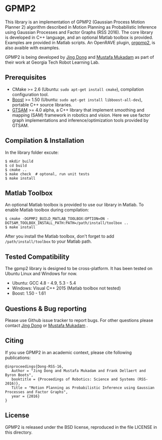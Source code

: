 GPMP2
===================================================
This library is an implementation of GPMP2 (Gaussian Process Motion Planner 2) algorithm described in Motion Planning
as Probabilistic Inference using Gaussian Processes and Factor Graphs (RSS 2016). The core library is developed in C++
language, and an optional Matlab toolbox is provided. Examples are provided in Matlab scripts.
An OpenRAVE plugin, [orgpmp2](https://github.com/gtrll/gpmp2_orplugin), is also avaible with examples.

GPMP2 is being developed by [Jing Dong](mailto:thu.dongjing@gmail.com) and 
[Mustafa Mukadam](mailto:mmukadam3@gatech.edu) as part of their work at Georgia Tech Robot Learning Lab. 

Prerequisites
------

- CMake >= 2.6 (Ubuntu: `sudo apt-get install cmake`), compilation configuration tool.
- [Boost](http://www.boost.org/) >= 1.50 (Ubuntu: `sudo apt-get install libboost-all-dev`), portable C++ source libraries.
- [GTSAM](https://bitbucket.org/gtborg/gtsam) >= 4.0 alpha, a C++ library that implement smoothing and mapping (SAM) framework in robotics and vision.
Here we use factor graph implementations and inference/optimization tools provided by GTSAM.

Compilation & Installation
------

In the library folder excute:

```
$ mkdir build
$ cd build
$ cmake ..
$ make check  # optonal, run unit tests
$ make install
```

Matlab Toolbox
-----

An optional Matlab toolbox is provided to use our library in Matlab. To enable Matlab toolbox during compilation:

```
$ cmake -DGPMP2_BUILD_MATLAB_TOOLBOX:OPTION=ON -DGTSAM_TOOLBOX_INSTALL_PATH:PATH=/path/install/toolbox ..
$ make install
```

After you install the Matlab toolbox, don't forget to add `/path/install/toolbox` to your Matlab path.

Tested Compatibility
-----

The gpmp2 library is designed to be cross-platform. It has been tested on Ubuntu Linux and Windows for now.

- Ubuntu: GCC 4.8 - 4.9, 5.3 - 5.4
- Windows: Visual C++ 2015 (Matlab toolbox not tested)
- Boost: 1.50 - 1.61


Questions & Bug reporting
-----

Please use Github issue tracker to report bugs. For other questions please contact [Jing Dong](mailto:thu.dongjing@gmail.com)
or [Mustafa Mukadam](mailto:mmukadam3@gatech.edu) .


Citing
-----

If you use GPMP2 in an academic context, please cite following publications:

```
@inproceedings{Dong-RSS-16,
   Author = "Jing Dong and Mustafa Mukadam and Frank Dellaert and Byron Boots",
   booktitle = {Proceedings of Robotics: Science and Systems (RSS-2016)},
   Title = "Motion Planning as Probabilistic Inference using Gaussian Processes and Factor Graphs",
   year = {2016}
}
```


License
-----

GPMP2 is released under the BSD license, reproduced in the file LICENSE in this directory.
